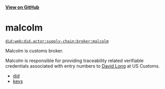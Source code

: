 #### [View on GitHub](https://github.com/w3c-ccg/did.actor/tree/master/supply-chain/broker/malcolm/)

# malcolm

[`did:web:did.actor:supply-chain:broker:malcolm`](https://did-web.web.app/api/v1/identifiers/did:web:did.actor:supply-chain:broker:malcolm)

Malcolm is customs broker.

Malcolm is responsible for providing traceability related verifiable credentials associated with entry numbers to [David Long](../../customs/david/) at US Customs.

- [did](./did.json)
- [keys](./keys.json)
